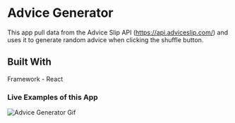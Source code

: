 # Advice Generator
This app pull data from the Advice Slip API (https://api.adviceslip.com/) and uses it to generate random advice when clicking the shuffle button.

## Built With

Framework - React 

### Live Examples of this App




![Advice Generator Gif](https://user-images.githubusercontent.com/89033364/162085312-626b8215-1bcf-4c2d-86ae-33b32efe1df4.gif)
